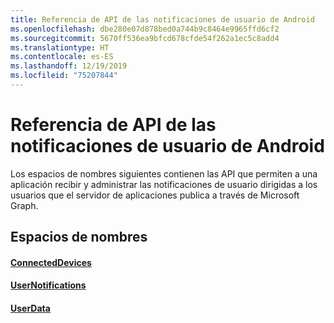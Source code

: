 ```yaml
---
title: Referencia de API de las notificaciones de usuario de Android
ms.openlocfilehash: dbe280e07d878bed0a744b9c8464e9965ffd6cf2
ms.sourcegitcommit: 5670ff536ea9bfcd678cfde54f262a1ec5c8add4
ms.translationtype: HT
ms.contentlocale: es-ES
ms.lasthandoff: 12/19/2019
ms.locfileid: "75207844"
---
```

# <a name="android-user-notifications-api-reference"></a>Referencia de API de las notificaciones de usuario de Android

Los espacios de nombres siguientes contienen las API que permiten a una aplicación recibir y administrar las notificaciones de usuario dirigidas a los usuarios que el servidor de aplicaciones publica a través de Microsoft Graph. 

## <a name="namespaces"></a>Espacios de nombres

#### <a name="connecteddeviceshttpsdocsmicrosoftcomjavaapicommicrosoftconnecteddevices"></a>[ConnectedDevices](https://docs.microsoft.com/java/api/com.microsoft.connecteddevices)
#### <a name="usernotifications-httpsdocsmicrosoftcomjavaapicommicrosoftconnecteddevicesusernotifications"></a>[UserNotifications]( https://docs.microsoft.com/java/api/com.microsoft.connecteddevices.usernotifications)
#### <a name="userdatahttpsdocsmicrosoftcomjavaapicommicrosoftconnecteddevicesuserdata"></a>[UserData](https://docs.microsoft.com/java/api/com.microsoft.connecteddevices.userdata)
